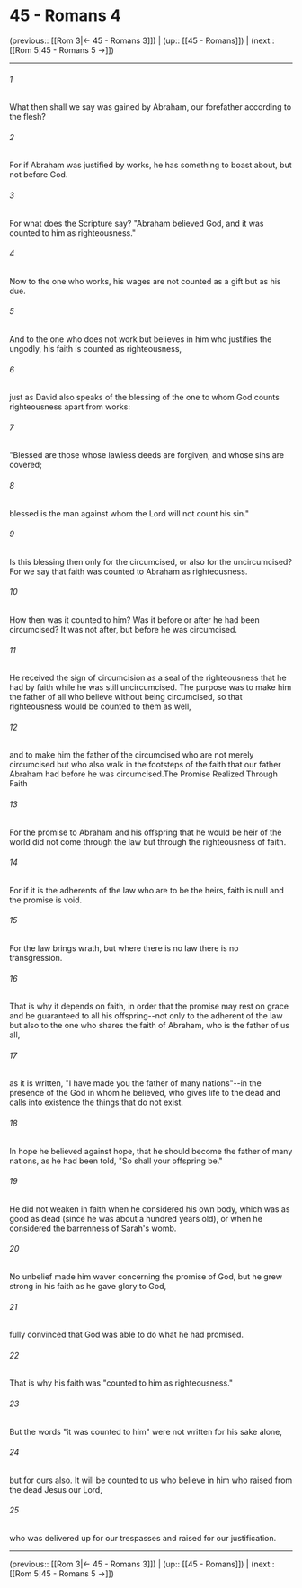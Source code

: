 # 45 - Romans 4

(previous:: [[Rom 3|← 45 - Romans 3]]) | (up:: [[45 - Romans]]) | (next:: [[Rom 5|45 - Romans 5 →]])

***


###### 1 
What then shall we say was gained by Abraham, our forefather according to the flesh? 

###### 2 
For if Abraham was justified by works, he has something to boast about, but not before God. 

###### 3 
For what does the Scripture say? "Abraham believed God, and it was counted to him as righteousness." 

###### 4 
Now to the one who works, his wages are not counted as a gift but as his due. 

###### 5 
And to the one who does not work but believes in him who justifies the ungodly, his faith is counted as righteousness, 

###### 6 
just as David also speaks of the blessing of the one to whom God counts righteousness apart from works: 

###### 7 
"Blessed are those whose lawless deeds are forgiven, and whose sins are covered; 

###### 8 
blessed is the man against whom the Lord will not count his sin." 

###### 9 
Is this blessing then only for the circumcised, or also for the uncircumcised? For we say that faith was counted to Abraham as righteousness. 

###### 10 
How then was it counted to him? Was it before or after he had been circumcised? It was not after, but before he was circumcised. 

###### 11 
He received the sign of circumcision as a seal of the righteousness that he had by faith while he was still uncircumcised. The purpose was to make him the father of all who believe without being circumcised, so that righteousness would be counted to them as well, 

###### 12 
and to make him the father of the circumcised who are not merely circumcised but who also walk in the footsteps of the faith that our father Abraham had before he was circumcised.The Promise Realized Through Faith 

###### 13 
For the promise to Abraham and his offspring that he would be heir of the world did not come through the law but through the righteousness of faith. 

###### 14 
For if it is the adherents of the law who are to be the heirs, faith is null and the promise is void. 

###### 15 
For the law brings wrath, but where there is no law there is no transgression. 

###### 16 
That is why it depends on faith, in order that the promise may rest on grace and be guaranteed to all his offspring--not only to the adherent of the law but also to the one who shares the faith of Abraham, who is the father of us all, 

###### 17 
as it is written, "I have made you the father of many nations"--in the presence of the God in whom he believed, who gives life to the dead and calls into existence the things that do not exist. 

###### 18 
In hope he believed against hope, that he should become the father of many nations, as he had been told, "So shall your offspring be." 

###### 19 
He did not weaken in faith when he considered his own body, which was as good as dead (since he was about a hundred years old), or when he considered the barrenness of Sarah's womb. 

###### 20 
No unbelief made him waver concerning the promise of God, but he grew strong in his faith as he gave glory to God, 

###### 21 
fully convinced that God was able to do what he had promised. 

###### 22 
That is why his faith was "counted to him as righteousness." 

###### 23 
But the words "it was counted to him" were not written for his sake alone, 

###### 24 
but for ours also. It will be counted to us who believe in him who raised from the dead Jesus our Lord, 

###### 25 
who was delivered up for our trespasses and raised for our justification.

***

(previous:: [[Rom 3|← 45 - Romans 3]]) | (up:: [[45 - Romans]]) | (next:: [[Rom 5|45 - Romans 5 →]])
